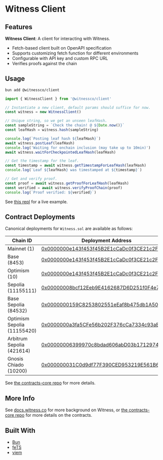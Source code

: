 # Witness Client

## Features

**Witness Client**: A client for interacting with Witness.
- Fetch-based client built on OpenAPI specification
- Supports customizing fetch function for different environments
- Configurable with API key and custom RPC URL
- Verifies proofs against the chain

## Usage

```bash
bun add @witnessco/client
```

```typescript
import { WitnessClient } from '@witnessco/client'

// Instantiate a new client, default params should suffice for now.
const witness = new WitnessClient()

// Unique string, so we get an unseen leafHash.
const sampleString = `Check the chain! @ ${Date.now()}`
const leafHash = witness.hash(sampleString)

console.log(`Posting leaf hash ${leafHash}`)
await witness.postLeaf(leafHash)
console.log('Waiting for onchain inclusion (may take up to 10min)')
await witness.waitForCheckpointedLeafHash(leafHash)

// Get the timestamp for the leaf.
const timestamp = await witness.getTimestampForLeafHash(leafHash)
console.log(`Leaf ${leafHash} was timestamped at ${timestamp}`)

// Get and verify proof.
const proof = await witness.getProofForLeafHash(leafHash)
const verified = await witness.verifyProofChain(proof)
console.log(`Proof verified: ${verified}`)
```

See [this repl](https://codedamn.com/playground/XLvUU81JcDPTA_9OZPOsZ) for a live example.

## Contract Deployments

Canonical deployments for `Witness.sol` are available as follows:

| Chain ID                    | Deployment Address                                                                                                                       |
| --------------------------- | ---------------------------------------------------------------------------------------------------------------------------------------- |
| Mainnet (1)                 | [0x0000000e143f453f45B2E1cCaDc0f3CE21c2F06a](https://etherscan.io/address/0x0000000e143f453f45B2E1cCaDc0f3CE21c2F06a)                    |
| Base (8453)                 | [0x0000000e143f453f45B2E1cCaDc0f3CE21c2F06a](https://base.blockscout.com/address/0x0000000e143f453f45B2E1cCaDc0f3CE21c2F06a)             |
| Optimism (10)               | [0x0000000e143f453f45B2E1cCaDc0f3CE21c2F06a](https://optimism.blockscout.com/address/0x0000000e143f453f45B2E1cCaDc0f3CE21c2F06a)         |
| Sepolia (11155111)          | [0x00000008bcf12Eeb9E4162687D6D251f0F4e7FC2](https://eth-sepolia.blockscout.com/address/0x00000008bcf12Eeb9E4162687D6D251f0F4e7FC2)      |
| Base Sepolia (84532)        | [0x0000000159C8253802551eEaf8b475db1A50d712](https://base-sepolia.blockscout.com/address/0x0000000159C8253802551eEaf8b475db1A50d712)     |
| Optimism Sepolia (11155420) | [0x0000000a3fa5CFe56b202F376cCa7334c93aEB8b](https://optimism-sepolia.blockscout.com/address/0x0000000a3fa5CFe56b202F376cCa7334c93aEB8b) |
| Arbitrum Sepolia (421614)   | [0x00000006399970c8bdad606abD03b1712974E4eA](https://arbiscan.io/address/0x00000006399970c8bdad606abD03b1712974E4eA)                     |
| Gnosis Chiado (10200)       | [0x000000031C0d9df77F390CED953219E561B67089](https://gnosis-chiado.blockscout.com/address/0x000000031C0d9df77F390CED953219E561B67089)    |

See [the contracts-core repo](https://github.com/witnessco/contracts-core) for more details.

## More Info

See [docs.witness.co](https://docs.witness.co) for more background on Witness, or [the contracts-core repo](https://github.com/witnessco/contracts-core) for more details on the contracts.

## Built With

- [Bun](https://bun.sh)
- [feTS](https://github.com/ardatan/feTS)
- [viem](https://github.com/wevm/viem)
